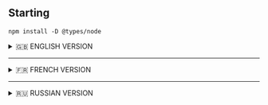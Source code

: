 ## Starting

```
npm install -D @types/node
```

<details>
<summary>🇬🇧 ENGLISH VERSION</summary>

## ex00 – My first variables
The function `my_var()` creates variables of different types in TypeScript (primitives: `number`, `string`, `boolean`, `symbol`, `undefined`, `bigint`, and a function; objects: `Array` (list), `Array` (tuple[42]), `Record` dict-like `object`, `Set`, `Map`, `Date`, `RegExp`) and then prints each value together with its detected runtime type (using a custom `detectType()` `function`, because `typeof` in JavaScript returns `"object"` for many non-primitive structures).

### Usage
```bash
./var.ts
```
<br>

## ex01 – Numbers
The script opens `numbers.txt` (1–100 separated by commas) and prints the numbers one per line, without commas.

```bash
ex01/numbers.ts
```
or
```bash
npm run start:ex01
```
<br>

## ex02 – My first Map and Record
A list of pairs (musician → birth year) must be transformed into a Map or Record (year → musician) and displayed line by line in the format:

```yaml
1970 : Frusciante
1954 : Vaughan
1948 : Ramone
...
```
```bash
ex02/var_to_map.ts
```
or
```bash
npm run start:ex02_00
```
```yaml
1948 : Ramone
1954 : Vaughan
1970 : Frusciante
...
```
```bash
ex02/var_to_record.ts
```
or
```bash
npm run start:ex02_01
```
<br>

## ex03 – Key search
Two "dictionaries": `states` and `capital_cities`.
The program takes a state (`Oregon`) and prints its capital (`Salem`).
If the state doesn’t exist → `"Unknown state"`.

```bash
ex03/capital_city.ts Oregon
```
- Salem
```bash
ex03/capital_city_map.ts Ile-De-France
```
- Unknown state
```bash
ex03/capital_city_record.ts
```
```bash
npm run start:ex03_00 Oregon Alabama
```
```bash
npm run start:ex03_01 Oregon Alabama Ile-De-France
```
<br>

## ex04 – Search by value
Same "dictionaries".
The program takes a capital (`Salem`) and prints its state (`Oregon`).
If the capital doesn’t exist → `"Unknown capital city"`.

```bash
ex04/state.ts Salem
```
- Oregon
```bash
ex04/state_map.ts Paris
```
- Unknown capital city
```bash
ex04/state_record.ts
```
```bash
npm run start:ex04_00 Trenton Alabama
```
<br>

## ex05 – Search by key or value
Takes a comma-separated string. For each element, determine:
- if it’s a state,
- if it’s a capital,
- or neither.
Not case-sensitive, ignores multiple spaces.

```bash
ex05/all_in_map.ts "New jersey, Tren ton, NewJersey, Trenton, toto, , sAlem"
```
```bash
npm run start:ex05_01 "New jersey, Tren ton, NewJersey, Trenton, toto, , sAlem"
```
```
Trenton is the capital of New Jersey
Tren ton is neither a capital city nor a state
NewJersey is neither a capital city nor a state
Trenton is the capital of New Jersey
toto is neither a capital city nor a state
Salem is the capital of Oregon
```
<br>
</details>

---

<details>
<summary>🇫🇷 FRENCH VERSION</summary>

## ex00 – Mes premières variables
La fonction `my_var()` crée des variables de différents types en TypeScript (primitifs : `number`, `string`, `boolean`, `symbol`, `undefined`, `bigint`, ainsi qu’une fonction ; `objets` : `Array` (liste), `Array` (tuple [42]), `Record` objet de type dictionnaire, `Set`, `Map`, `Date`, `RegExp`) puis affiche chaque valeur avec son type détecté à l’exécution (grâce à la fonction personnalisée `detectType()`, car l’opérateur `typeof` en JavaScript renvoie `"object"` pour de nombreuses structures non primitives).

### Usage
```bash
./var.ts
```
or
```bash
npm run start:ex00
```
<br>

## ex01 – Nombres
Le script ouvre `numbers.txt` (1–100 séparés par des virgules) et affiche les nombres un par ligne, sans virgule.

```bash
ex01/numbers.ts
```
or
```bash
npm run start:ex01
```
<br>

## ex02 – Mon premier Map et Record
Une liste de couples (musicien → année de naissance) doit être transformée en Map ou Record (année → musicien) et affichée ligne par ligne au format :

```yaml
1970 : Frusciante
1954 : Vaughan
1948 : Ramone
...
```
```bash
ex02/var_to_map.ts
```
or
```bash
npm run start:ex02_00
```
```yaml
1948 : Ramone
1954 : Vaughan
1970 : Frusciante
...
```
```bash
ex02/var_to_record.ts
```
or
```bash
npm run start:ex02_01
```
<br>

## ex03 – Key search
Deux "dictionnaires" : `states` et `capital_cities`.
Le programme prend un État (`Oregon`) et affiche sa capitale (`Salem`).
Si l’État n’existe pas → `"Unknown state"`.

```bash
ex03/capital_city.ts Oregon
```
- Salem
```bash
ex03/capital_city_map.ts Ile-De-France
```
- Unknown state
```bash
ex03/capital_city_record.ts
```
```bash
npm run start:ex03_00 Oregon Alabama
```
```bash
npm run start:ex03_01 Oregon Alabama Ile-De-France
```
<br>

## ex04 – Recherche par valeur
Même "dictionnaires".
Le programme prend une capitale (`Salem`) et affiche l’État (`Oregon`).
Si la capitale n’existe pas → `"Unknown capital city"`.

```bash
ex04/state.ts Salem
```
- Oregon
```bash
ex04/state_map.ts Paris
```
- Unknown capital city
```bash
ex04/state_record.ts
```
```bash
npm run start:ex04_00 Trenton Alabama
```
<br>

## ex05 – Recherche par clé ou par valeur
Prend une chaîne séparée par des virgules. Pour chaque élément, détermine :
- si c’est un État,
- si c’est une capitale,
- ou rien.
Ne tient pas compte de la casse ni des espaces multiples.

```bash
ex05/all_in_map.ts "New jersey, Tren ton, NewJersey, Trenton, toto, , sAlem"
```
```bash
npm run start:ex05_01 "New jersey, Tren ton, NewJersey, Trenton, toto, , sAlem"
```
```
Trenton is the capital of New Jersey
Tren ton is neither a capital city nor a state
NewJersey is neither a capital city nor a state
Trenton is the capital of New Jersey
toto is neither a capital city nor a state
Salem is the capital of Oregon
```
<br>
</details>

---

<details>
<summary>🇷🇺 RUSSIAN VERSION</summary>

## ex00 – My first variables
Функция `my_var()` создаёт переменные разных типов в TypeScript (примитивы: `number`, `string`, `boolean`, `symbol`, `undefined`, `bigint`, а также функция; `объекты`: `Array` (список), `Array` (tuple [42] (кортеж)), `Record` объект-словарь, `Set`, `Map`, `Date`, `RegExp`) и затем выводит каждое значение вместе с определённым типом в рантайме (с помощью собственной функции `detectType()`, так как оператор `typeof` в JavaScript возвращает `"object"` для многих непримитивных структур).

### Usage
```bash
./var.ts
```
<br>

## ex01 – Numbers
Скрипт открывает `numbers.txt` (1–100, разделённые запятой) и выводит числа по одному в строке, без запятых.

```bash
ex01/numbers.ts
```
or
```bash
npm run start:ex01
```
<br>

## ex02 – My first Map and Record
Список пар (музыкант → год рождения) нужно превратить в Map или Record (год → музыкант) и вывести его построчно в формате:

```yaml
1970 : Frusciante
1954 : Vaughan
1948 : Ramone
...
```
```bash
ex02/var_to_map.ts
```
or
```bash
npm run start:ex02_00
```
```yaml
1948 : Ramone
1954 : Vaughan
1970 : Frusciante
...
```
```bash
ex02/var_to_record.ts
```
or
```bash
npm run start:ex02_01
```
<br>

## ex03 – Key search
2 "словаря": `states` и `capital_cities`.
Программа принимает штат (`Oregon`) и выводит столицу (`Salem`).
Если штат не найден → `"Unknown state"`.

```bash
ex03/capital_city.ts Oregon
```
- Salem
```bash
ex03/capital_city_map.ts Ile-De-France
```
- Unknown state
```bash
ex03/capital_city_record.ts
```
```bash
npm run start:ex03_00 Oregon Alabama
```
```bash
npm run start:ex03_01 Oregon Alabama Ile-De-France
```
<br>

## ex04 – Search by value
Те же "словари".
Программа принимает столицу (`Salem`) и выводит штат (`Oregon`).
Если столица не найдена → `"Unknown capital city"`.

```bash
ex04/state.ts Salem
```
- Oregon
```bash
ex04/state_map.ts Paris
```
- Unknown capital city
```bash
ex04/state_record.ts
```
```bash
npm run start:ex04_00 Trenton Alabama
```
<br>

## ex05 – Search by key or value
Принимает строку с элементами, разделёнными запятой. Для каждого элемента определяет:
- это штат,
- это столица,
- или ни то, ни другое.
Игнорирует регистр и лишние пробелы.

```bash
ex05/all_in_map.ts "New jersey, Tren ton, NewJersey, Trenton, toto, , sAlem"
```
```bash
npm run start:ex05_01 "New jersey, Tren ton, NewJersey, Trenton, toto, , sAlem"
```
```
Trenton is the capital of New Jersey
Tren ton is neither a capital city nor a state
NewJersey is neither a capital city nor a state
Trenton is the capital of New Jersey
toto is neither a capital city nor a state
Salem is the capital of Oregon
```
<br>

</details>